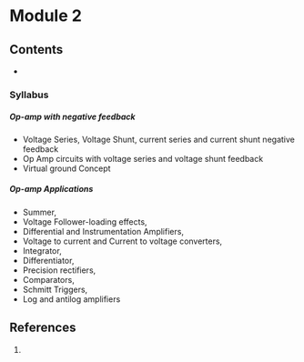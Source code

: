 # Module 2


## Contents
- 

### Syllabus
##### Op-amp with negative feedback
- Voltage Series, Voltage Shunt, current series and current shunt
negative feedback
- Op Amp circuits with voltage series and voltage shunt feedback
- Virtual ground Concept

##### Op-amp Applications
- Summer, 
- Voltage Follower-loading effects,
- Differential and Instrumentation Amplifiers,
- Voltage to current and Current to voltage converters,
- Integrator,
- Differentiator,
- Precision rectifiers,
- Comparators,
- Schmitt Triggers,
- Log and antilog amplifiers

## References
1. 

